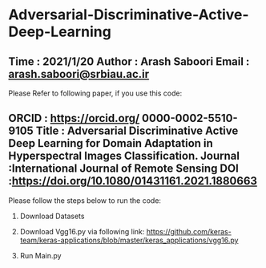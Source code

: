 # Adversarial-Discriminative-Active-Deep-Learning

 Time    : 2021/1/20
 Author  : Arash Saboori
 Email   : arash.saboori@srbiau.ac.ir
---------------------------------------------------------
Please Refer to following paper, if you use this code:

 ORCID   :  https://orcid.org/ 0000-0002-5510-9105
 Title   : Adversarial Discriminative Active Deep Learning for Domain 
            Adaptation in Hyperspectral Images Classification. 
 Journal :International Journal of Remote Sensing
 DOI     :https://doi.org/10.1080/01431161.2021.1880663
---------------------------------------------------------
Please follow the steps below to run the code:

1. Download Datasets

2. Download Vgg16.py via following link:
   https://github.com/keras-team/keras-applications/blob/master/keras_applications/vgg16.py

3. Run Main.py

